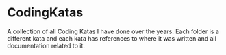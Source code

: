 # CodingKatas
A collection of all Coding Katas I have done over the years. Each folder is a different kata and each kata has references to where it was written and all documentation related to it.
